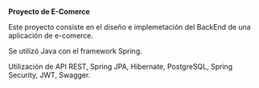**Proyecto de E-Comerce**

Este proyecto consiste en el diseño e implemetación del BackEnd de una aplicación de e-comerce.

Se utilizó Java con el framework Spring.

Utilización de API REST, Spring JPA, Hibernate, PostgreSQL, Spring Security, JWT, Swagger.

